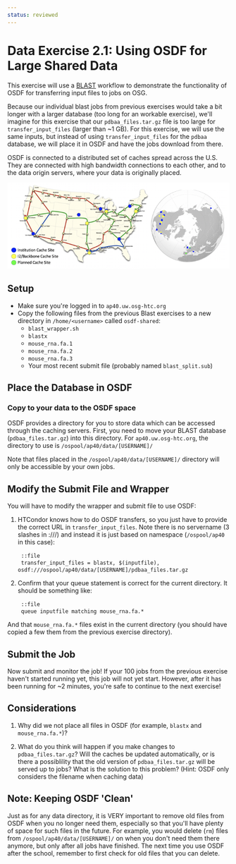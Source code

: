 ```yaml
---
status: reviewed
---
```


Data Exercise 2.1: Using OSDF for Large Shared Data
===================================================
This exercise will use a [BLAST](http://blast.ncbi.nlm.nih.gov/Blast.cgi?CMD=Web&PAGE_TYPE=BlastHome) workflow to
demonstrate the functionality of OSDF for transferring input files to jobs on OSG.

Because our individual blast jobs from previous exercises would take a bit longer
with a larger database (too long for an workable exercise), we'll imagine for this exercise that our
`pdbaa_files.tar.gz` file is too large for `transfer_input_files` (larger than ~1 GB).
For this exercise, we will use the same inputs, but instead of using `transfer_input_files` for the `pdbaa` database,
we will place it in OSDF and have the jobs download from there.

OSDF is connected to a distributed set of caches spread across the U.S.
They are connected with high bandwidth connections to each other, and to the data origin servers, where your data is
originally placed.

![OSDF Map](files/osgus19-day4-part2-CacheLocations.png)

Setup
-----

-   Make sure you're logged in to `ap40.uw.osg-htc.org`
-   Copy the following files from the previous Blast exercises to a new directory in `/home/<username>` called `osdf-shared`:
    - `blast_wrapper.sh`
    - `blastx`
    - `mouse_rna.fa.1`
    - `mouse_rna.fa.2`
    - `mouse_rna.fa.3`
    - Your most recent submit file (probably named `blast_split.sub`)

Place the Database in OSDF
--------------------------------

### Copy to your data to the OSDF space

OSDF provides a directory for you to store data which can be accessed through the caching servers.
First, you need to move your BLAST database (`pdbaa_files.tar.gz`) into this directory. For `ap40.uw.osg-htc.org`, the directory
to use is `/ospool/ap40/data/[USERNAME]/`

Note that files placed in the `/ospool/ap40/data/[USERNAME]/` directory will only be accessible
by your own jobs.

Modify the Submit File and Wrapper
----------------------------------

You will have to modify the wrapper and submit file to use OSDF:

1. HTCondor knows how to do OSDF transfers, so you just have to provide the correct URL in 
   `transfer_input_files`. Note there is no servername (3 slashes in :///) and instead
   it is just based on namespace (`/ospool/ap40` in this case):

        ::file
        transfer_input_files = blastx, $(inputfile), osdf:///ospool/ap40/data/[USERNAME]/pdbaa_files.tar.gz

1. Confirm that your queue statement is correct for the current directory. It should be something like:

        ::file
        queue inputfile matching mouse_rna.fa.*

And that `mouse_rna.fa.*` files exist in the current directory (you should have copied a few them from the previous exercise
directory).

Submit the Job
--------------

Now submit and monitor the job! If your 100 jobs from the previous exercise haven't started running yet, this job will
not yet start.
However, after it has been running for ~2 minutes, you're safe to continue to the next exercise!

Considerations
--------------

1. Why did we not place all files in OSDF (for example, `blastx` and `mouse_rna.fa.*`)?

1. What do you think will happen if you make changes to `pdbaa_files.tar.gz`? Will the caches
   be updated automatically, or is there a possiblility that the old version of
   `pdbaa_files.tar.gz` will be served up to jobs? What is the solution to this problem?
   (Hint: OSDF only considers the filename when caching data)

Note: Keeping OSDF 'Clean'
--------------------------------

Just as for any data directory, it is VERY important to remove old files from OSDF when you no longer need them,
especially so that you'll have plenty of space for such files in the future.
For example, you would delete (`rm`) files from `/ospool/ap40/data/[USERNAME]/` on when you don't need them there
anymore, but only after all jobs have finished.
The next time you use OSDF after the school, remember to first check for old files that you can delete.

